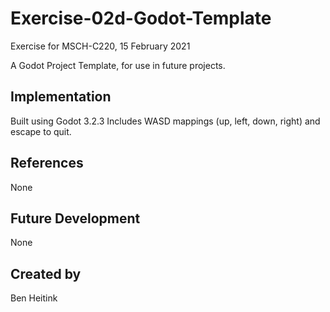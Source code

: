 # Exercise-02d-Godot-Template
Exercise for MSCH-C220, 15 February 2021

A Godot Project Template, for use in future projects.

## Implementation
Built using Godot 3.2.3
Includes WASD mappings (up, left, down, right) and escape to quit.

## References
None

## Future Development
None

## Created by 
Ben Heitink

